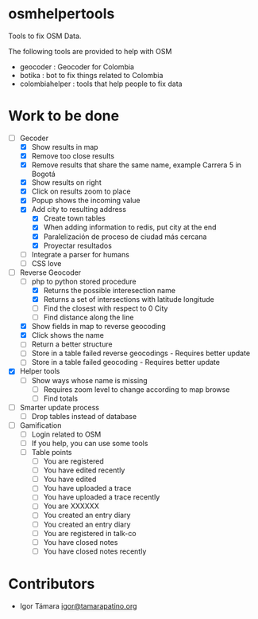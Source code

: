 # osmhelpertools

Tools to fix OSM Data.

The following tools are provided to help with OSM
 * geocoder : Geocoder for Colombia
 * botika : bot to fix things related to Colombia
 * colombiahelper : tools that help people to fix data

# Work to be done

- [ ] Gecoder
  - [X] Show results in map
  - [X] Remove too close results
  - [X] Remove results that share the same name, example Carrera 5 in Bogotá
  - [X] Show results on right
  - [X] Click on results zoom to place
  - [X] Popup shows the incoming value
  - [X] Add city to resulting address
    - [X] Create town tables
    - [X] When adding information to redis, put city at the end
    - [X] Paralelización de proceso de ciudad más cercana
    - [X] Proyectar resultados
  - [ ] Integrate a parser for humans
  - [ ] CSS love

- [ ] Reverse Geocoder
    - [ ] php to python stored procedure
       - [X] Returns the possible interesection name
       - [X] Returns a set of intersections with latitude longitude
       - [ ] Find the closest with respect to 0 City
       - [ ] Find distance along the line
    - [X] Show fields in map to reverse geocoding
    - [X] Click shows the name
    - [ ] Return a better structure
    - [ ] Store in a table failed reverse geocodings - Requires better update
    - [ ] Store in a table failed geocoding - Requires better update

- [X] Helper tools
  - [ ] Show ways whose name is missing
    - [ ] Requires zoom level to change according to map browse
    - [ ] Find totals

- [ ] Smarter update process
  - [ ] Drop tables instead of database

- [ ] Gamification
  - [ ] Login related to OSM
  - [ ] If you help, you can use some tools
  - [ ] Table points
    - [ ] You are registered
    - [ ] You have edited recently
    - [ ] You have edited
    - [ ] You have uploaded a trace
    - [ ] You have uploaded a trace recently
    - [ ] You are XXXXXX
    - [ ] You created an entry diary
    - [ ] You created an entry diary
    - [ ] You are registered in talk-co
    - [ ] You have closed notes
    - [ ] You have closed notes recently

# Contributors

* Igor Támara <igor@tamarapatino.org>

